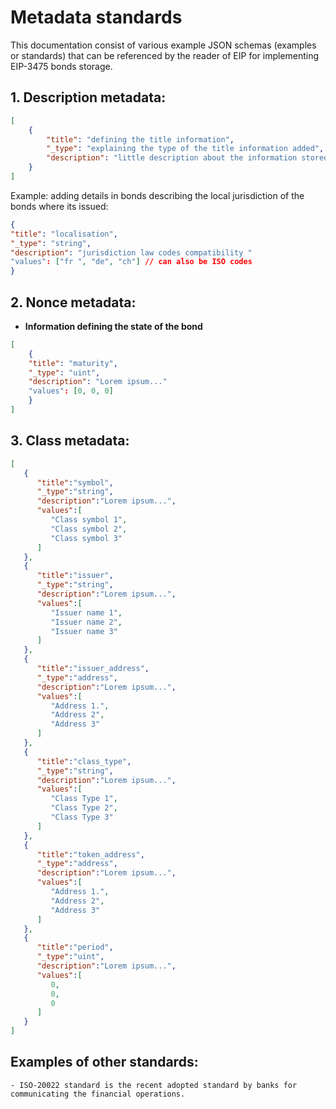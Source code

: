 # Metadata  standards 


This documentation consist of various example  JSON schemas (examples or standards) that can be referenced by the reader of EIP for implementing EIP-3475 bonds storage.


## 1. Description metadata: 

```json 
[
    {
        "title": "defining the title information",
        "_type": "explaining the type of the title information added",
        "description": "little description about the information stored in  the bond",
    }
]
```

Example: adding details in bonds describing the local jurisdiction of the bonds where its issued:

```json
{
"title": "localisation",
"_type": "string",
"description": "jurisdiction law codes compatibility "
"values": ["fr ", "de", "ch"] // can also be ISO codes 
}
```

## 2. Nonce metadata:

- **Information defining the state of the bond** 

```json
[	
	{	
	"title": "maturity",
	"_type": "uint",
	"description": "Lorem ipsum..."
	"values": [0, 0, 0]
	}
]
```


## 3. Class metadata:


```json
[
   {
      "title":"symbol",
      "_type":"string",
      "description":"Lorem ipsum...",
      "values":[
         "Class symbol 1",
         "Class symbol 2",
         "Class symbol 3"
      ]
   },
   {
      "title":"issuer",
      "_type":"string",
      "description":"Lorem ipsum...",
      "values":[
         "Issuer name 1",
         "Issuer name 2",
         "Issuer name 3"
      ]
   },
   {
      "title":"issuer_address",
      "_type":"address",
      "description":"Lorem ipsum...",
      "values":[
         "Address 1.",
         "Address 2",
         "Address 3"
      ]
   },
   {
      "title":"class_type",
      "_type":"string",
      "description":"Lorem ipsum...",
      "values":[
         "Class Type 1",
         "Class Type 2",
         "Class Type 3"
      ]
   },
   {
      "title":"token_address",
      "_type":"address",
      "description":"Lorem ipsum...",
      "values":[
         "Address 1.",
         "Address 2",
         "Address 3"
      ]
   },
   {
      "title":"period",
      "_type":"uint",
      "description":"Lorem ipsum...",
      "values":[
         0,
         0,
         0
      ]
   }
]
```
## Examples of other standards: 
    - ISO-20022 standard is the recent adopted standard by banks for communicating the financial operations. 

